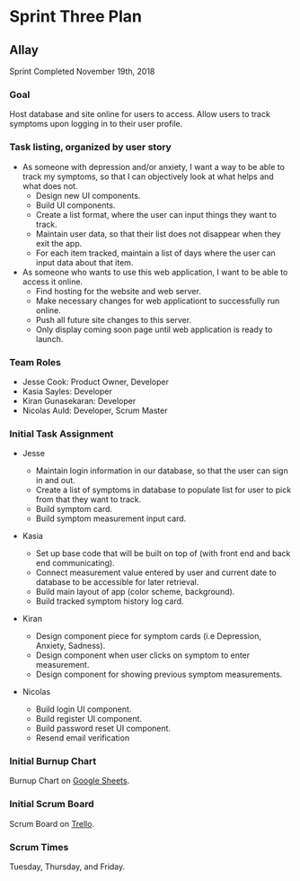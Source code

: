 # Sprint Three Plan
## Allay
Sprint Completed November 19th, 2018

### Goal
Host database and site online for users to access.
Allow users to track symptoms upon logging in to their user profile.

### Task listing, organized by user story
* As someone with depression and/or anxiety, I want a way to be able to track my symptoms, so that I can objectively look at what helps and what does not.
  * Design new UI components.
  * Build UI components.
  * Create a list format, where the user can input things they want to track.
  * Maintain user data, so that their list does not disappear when they exit the app.
  * For each item tracked, maintain a list of days where the user can input data about that item.
* As someone who wants to use this web application, I want to be able to access it online.
  * Find hosting for the website and web server.
  * Make necessary changes for web applicationt to successfully run online.
  * Push all future site changes to this server.
  * Only display coming soon page until web application is ready to launch.

### Team Roles
* Jesse Cook: Product Owner, Developer
* Kasia Sayles: Developer
* Kiran Gunasekaran: Developer
* Nicolas Auld: Developer, Scrum Master

### Initial Task Assignment
* Jesse
  * Maintain login information in our database, so that the user can sign in and out.
  * Create a list of symptoms in database to populate list for user to pick from that they want to track.
  * Build symptom card.
  * Build symptom measurement input card.

* Kasia
  * Set up base code that will be built on top of (with front end and back end communicating).
  * Connect measurement value entered by user and current date to database to be accessible for later retrieval.
  * Build main layout of app (color scheme, background).
  * Build tracked symptom history log card.
  
* Kiran
  * Design component piece for symptom cards (i.e Depression, Anxiety, Sadness).
  * Design component when user clicks on symptom to enter measurement.
  * Design component for showing previous symptom measurements.
  
* Nicolas
  * Build login UI component.
  * Build register UI component.
  * Build password reset UI component. 
  * Resend email verification
   
### Initial Burnup Chart
Burnup Chart on [Google Sheets](https://docs.google.com/spreadsheets/d/e/2PACX-1vQT1VhaaO2K0SNnBREjd6a8pjhy_JSWYyzIHHo-ErxgdYlYql5JPvxA1bA6M1QoQHIBf-a9-7EjtFHH/pubchart?oid=81807857&format=image).
 
### Initial Scrum Board
Scrum Board on [Trello](https://trello.com/b/G99wzcH9/sprint-3-scrum-board).
 
### Scrum Times
Tuesday, Thursday, and Friday.
